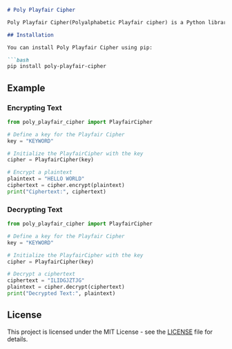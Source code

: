 ```markdown
# Poly Playfair Cipher

Poly Playfair Cipher(Polyalphabetic Playfair cipher) is a Python library that provides tools for encrypting and decrypting text using the Playfair Cipher with a customizable key matrix.

## Installation

You can install Poly Playfair Cipher using pip:

```bash
pip install poly-playfair-cipher
```

## Example

### Encrypting Text

```python
from poly_playfair_cipher import PlayfairCipher

# Define a key for the Playfair Cipher
key = "KEYWORD"

# Initialize the PlayfairCipher with the key
cipher = PlayfairCipher(key)

# Encrypt a plaintext
plaintext = "HELLO WORLD"
ciphertext = cipher.encrypt(plaintext)
print("Ciphertext:", ciphertext)
```

### Decrypting Text

```python
from poly_playfair_cipher import PlayfairCipher

# Define a key for the Playfair Cipher
key = "KEYWORD"

# Initialize the PlayfairCipher with the key
cipher = PlayfairCipher(key)

# Decrypt a ciphertext
ciphertext = "ILIDGJZTJG"
plaintext = cipher.decrypt(ciphertext)
print("Decrypted Text:", plaintext)
```

## License

This project is licensed under the MIT License - see the [LICENSE](LICENSE) file for details.
```
